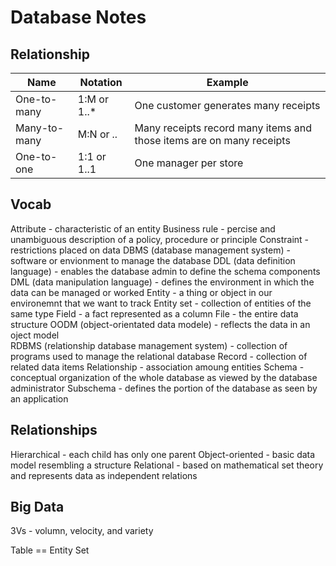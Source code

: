 Database Notes
==================

## Relationship

| Name | Notation | Example |
| --- | --- | ---|
|One-to-many | 1:M or 1..* | One customer generates many receipts |
|Many-to-many | M:N or *..* | Many receipts record many items and those items are on many receipts |
|One-to-one | 1:1 or 1..1 | One manager per store |

## Vocab

Attribute - characteristic of an entity
Business rule - percise and unambiguous description of a policy, procedure or principle
Constraint - restrictions placed on data
DBMS (database management system) - software or envionment to manage the database
DDL (data definition language) - enables the database admin to define the schema components
DML (data manipulation language) - defines the environment in which the data can be managed or worked
Entity - a thing or object in our environemnt that we want to track
Entity set - collection of entities of the same type
Field - a fact represented as a column
File - the entire data structure
OODM (object-orientated data modele) - reflects the data in an oject model  
RDBMS (relationship database management system) - collection of programs used to manage the relational database
Record - collection of related data items
Relationship - association amoung entities
Schema - conceptual organization of the whole database as viewed by the database administrator
Subschema - defines the portion of the database as seen by an application 

## Relationships

Hierarchical - each child has only one parent
Object-oriented - basic data model resembling a structure
Relational - based on mathematical set theory and represents data as independent relations

## Big Data

3Vs - volumn, velocity, and variety

Table == Entity Set
